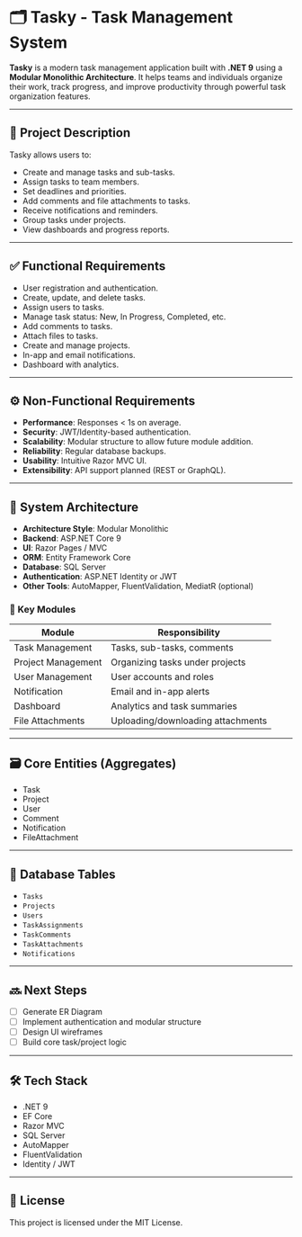 # 🗂️ Tasky - Task Management System

**Tasky** is a modern task management application built with **.NET 9** using a **Modular Monolithic Architecture**. It helps teams and individuals organize their work, track progress, and improve productivity through powerful task organization features.

---

## 📌 Project Description

Tasky allows users to:
- Create and manage tasks and sub-tasks.
- Assign tasks to team members.
- Set deadlines and priorities.
- Add comments and file attachments to tasks.
- Receive notifications and reminders.
- Group tasks under projects.
- View dashboards and progress reports.

---

## ✅ Functional Requirements

- User registration and authentication.
- Create, update, and delete tasks.
- Assign users to tasks.
- Manage task status: New, In Progress, Completed, etc.
- Add comments to tasks.
- Attach files to tasks.
- Create and manage projects.
- In-app and email notifications.
- Dashboard with analytics.

---

## ⚙️ Non-Functional Requirements

- **Performance**: Responses < 1s on average.
- **Security**: JWT/Identity-based authentication.
- **Scalability**: Modular structure to allow future module addition.
- **Reliability**: Regular database backups.
- **Usability**: Intuitive Razor MVC UI.
- **Extensibility**: API support planned (REST or GraphQL).

---

## 🧱 System Architecture

- **Architecture Style**: Modular Monolithic
- **Backend**: ASP.NET Core 9
- **UI**: Razor Pages / MVC
- **ORM**: Entity Framework Core
- **Database**: SQL Server
- **Authentication**: ASP.NET Identity or JWT
- **Other Tools**: AutoMapper, FluentValidation, MediatR (optional)

### 🔌 Key Modules

| Module             | Responsibility                      |
|--------------------|--------------------------------------|
| Task Management    | Tasks, sub-tasks, comments           |
| Project Management | Organizing tasks under projects      |
| User Management    | User accounts and roles              |
| Notification       | Email and in-app alerts              |
| Dashboard          | Analytics and task summaries         |
| File Attachments   | Uploading/downloading attachments    |

---

## 🗃️ Core Entities (Aggregates)

- Task
- Project
- User
- Comment
- Notification
- FileAttachment

---

## 🧩 Database Tables

- `Tasks`
- `Projects`
- `Users`
- `TaskAssignments`
- `TaskComments`
- `TaskAttachments`
- `Notifications`

---

## 🔜 Next Steps

- [ ] Generate ER Diagram
- [ ] Implement authentication and modular structure
- [ ] Design UI wireframes
- [ ] Build core task/project logic

---

## 🛠️ Tech Stack

- .NET 9
- EF Core
- Razor MVC
- SQL Server
- AutoMapper
- FluentValidation
- Identity / JWT

---

## 📄 License

This project is licensed under the MIT License.
